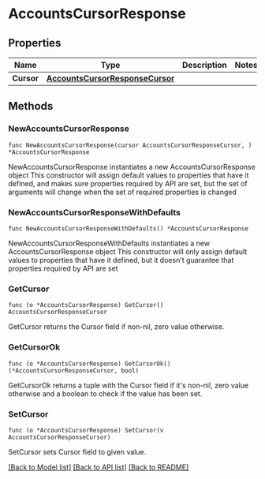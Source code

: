 # AccountsCursorResponse

## Properties

Name | Type | Description | Notes
------------ | ------------- | ------------- | -------------
**Cursor** | [**AccountsCursorResponseCursor**](AccountsCursorResponseCursor.md) |  |

## Methods

### NewAccountsCursorResponse

`func NewAccountsCursorResponse(cursor AccountsCursorResponseCursor, ) *AccountsCursorResponse`

NewAccountsCursorResponse instantiates a new AccountsCursorResponse object
This constructor will assign default values to properties that have it defined,
and makes sure properties required by API are set, but the set of arguments
will change when the set of required properties is changed

### NewAccountsCursorResponseWithDefaults

`func NewAccountsCursorResponseWithDefaults() *AccountsCursorResponse`

NewAccountsCursorResponseWithDefaults instantiates a new AccountsCursorResponse object
This constructor will only assign default values to properties that have it defined,
but it doesn't guarantee that properties required by API are set

### GetCursor

`func (o *AccountsCursorResponse) GetCursor() AccountsCursorResponseCursor`

GetCursor returns the Cursor field if non-nil, zero value otherwise.

### GetCursorOk

`func (o *AccountsCursorResponse) GetCursorOk() (*AccountsCursorResponseCursor, bool)`

GetCursorOk returns a tuple with the Cursor field if it's non-nil, zero value otherwise
and a boolean to check if the value has been set.

### SetCursor

`func (o *AccountsCursorResponse) SetCursor(v AccountsCursorResponseCursor)`

SetCursor sets Cursor field to given value.



[[Back to Model list]](../README.md#documentation-for-models) [[Back to API list]](../README.md#documentation-for-api-endpoints) [[Back to README]](../README.md)
